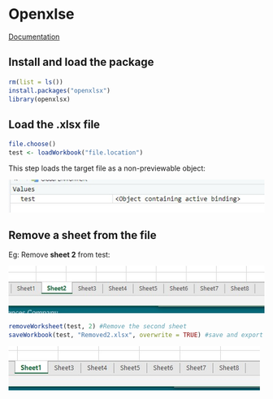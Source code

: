 # Openxlse

[Documentation](https://www.rdocumentation.org/packages/openxlsx/versions/4.2.4/topics/removeWorksheet)

## Install and load the package

```r
rm(list = ls())
install.packages("openxlsx")
library(openxlsx)
```

## Load the .xlsx file

```r
file.choose()
test <- loadWorkbook("file.location")
```

This step loads the target file as a non-previewable object:

![alt text](https://github.com/liuchen37/Pics/blob/main/Test_as_value.jpg?raw=true)

## Remove a sheet from the file

Eg: Remove **sheet 2** from test:

![alt text](https://github.com/liuchen37/Pics/blob/main/Before_removal.jpg?raw=true)

```r
removeWorksheet(test, 2) #Remove the second sheet
saveWorkbook(test, "Removed2.xlsx", overwrite = TRUE) #save and export to a file
```

![alt text](https://github.com/liuchen37/Pics/blob/main/After_removal.jpg?raw=true)
